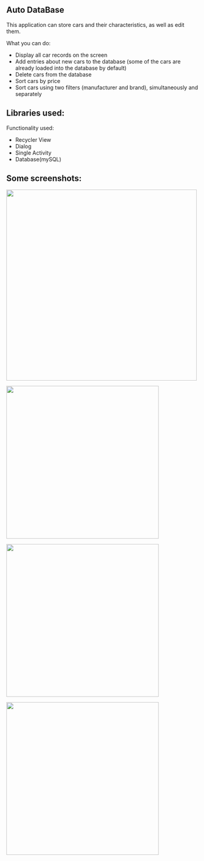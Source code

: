 Auto DataBase
-
This application can store cars and their characteristics, as well as edit them.

What you can do:
- Display all car records on the screen
- Add entries about new cars to the database (some of the cars are already loaded into the database by default)
- Delete cars from the database
- Sort cars by price
- Sort cars using two filters (manufacturer and brand), simultaneously and separately

Libraries used:
-

Functionality used:
- Recycler View
- Dialog
- Single Activity
- Database(mySQL)

Some screenshots:
-
<img align="center" src="https://user-images.githubusercontent.com/109204462/186496646-2d77df08-5c5c-436b-8d0f-23fbbed2daf9.png" height="500" /></a>

<img align="center" src="https://user-images.githubusercontent.com/109204462/186496902-8f88a001-652e-4452-b40d-23e8a72b757a.png" height="400" /></a>

<img align="center" src="https://user-images.githubusercontent.com/109204462/186497082-cb2b35f1-8eb1-4e67-ad81-e55bf460b584.png" height="400" /></a>

<img align="center" src="https://user-images.githubusercontent.com/109204462/186497214-614175c8-6b47-403e-a6c1-c9a0d89ce996.png" height="400" /></a>




